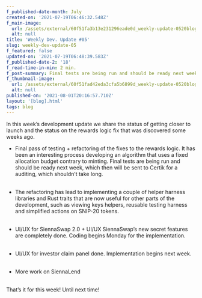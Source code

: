 ```yaml
---
f_published-date-month: July
created-on: '2021-07-19T06:46:32.548Z'
f_main-image:
  url: /assets/external/60f51fa3b13e231296eade0d_weekly-update-0520blog.jpg
  alt: null
title: 'Weekly Dev. Update #05'
slug: weekly-dev-update-05
f_featured: false
updated-on: '2021-07-19T06:48:39.583Z'
f_published-date-2: '18'
f_read-time-in-min: 2 min.
f_post-summary: Final tests are being run and should be ready next week.
f_thumbnail-image:
  url: /assets/external/60f51fad42eda3cfa5b6899d_weekly-update-0520blog20thump.jpg
  alt: null
published-on: '2021-08-01T20:16:57.710Z'
layout: '[blog].html'
tags: blog
---
```


In this week’s development update we share the status of getting closer to launch and the status on the rewards logic fix that was discovered some weeks ago.

*   Final pass of testing + refactoring of the fixes to the rewards logic. It has been an interesting process developing an algorithm that uses a fixed allocation budget contrary to minting. Final tests are being run and should be ready next week, which then will be sent to Certik for a auditing, which shouldn’t take long.  
    ‍

*   The refactoring has lead to implementing a couple of helper harness libraries and Rust traits that are now useful for other parts of the development, such as viewing keys helpers, reusable testing harness and simplified actions on SNIP-20 tokens.  
    ‍
*   UI/UX for SiennaSwap 2.0 + UI/UX SiennaSwap’s new secret features are completely done. Coding begins Monday for the implementation.  
    ‍
*   UI/UX for investor claim panel done. Implementation begins next week.  
    ‍
*   More work on SiennaLend  
    ‍

That’s it for this week! Until next time!

‍

